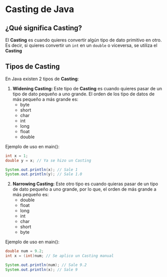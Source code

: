 # Casting de Java

## ¿Qué significa Casting?

El **Casting** es cuando quieres convertir algún tipo de dato primitivo en otro. Es decir, si quieres convertir un `int` en un `double` o viceversa, se utiliza el **Casting**

## Tipos de Casting

En Java existen 2 tipos de **Casting**:

1. **Widening Casting:** Este tipo de **Casting** es cuando quieres pasar de un tipo de dato pequeño a uno grande. El orden de los tipo de datos de más pequeño a más grande es:
    - byte
    - short
    - char
    - int
    - long
    - float
    - double

Ejemplo de uso en main():
```java
int x = 1;
double y = x; // Ya se hizo un Casting

System.out.println(x); // Sale 1
System.out.println(y); // Sale 1.0
```

2. **Narrowing Casting:** Este otro tipo es cuando quieras pasar de un tipo de dato pequeño a uno grande, por lo que, el orden de más grande a más pequeño es:
    - double
    - float
    - long
    - int
    - char
    - short
    - byte

Ejemplo de uso en main():
```java
double num = 9.2;
int x = (int)num; // Se aplico un Casting manual

System.out.println(num); // Sale 9.2
System.out.println(x); // Sale 9
```